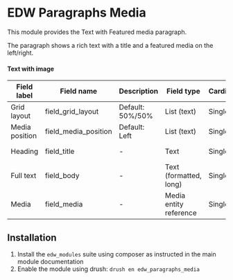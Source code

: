 EDW Paragraphs Media
=============================================

This module provides the Text with Featured media paragraph.

The paragraph shows a rich text with a title and a featured media on the
left/right.

#### Text with image
| Field label    | Field name           | Description      | Field type             | Cardinality | Required | Translatable | Widget        |
|----------------|----------------------|------------------|------------------------|-------------|----------|--------------|---------------|
| Grid layout    | field_grid_layout    | Default: 50%/50% | List (text)            | Single      | No       | No           | List          |
| Media position | field_media_position | Default: Left    | List (text)            | Single      | No       | No           | List          |
| Heading        | field_title          | -                | Text                   | Single      | No       | Yes          | Text field    |
| Full text      | field_body           | -                | Text (formatted, long) | Single      | Yes      | Yes          | Text field    |
| Media          | field_media          | -                | Media entity reference | Single      | No       | No           | Media library |


## Installation

1. Install the `edw_modules` suite using composer as instructed in the main module documentation
2. Enable the module using drush: `drush en edw_paragraphs_media`